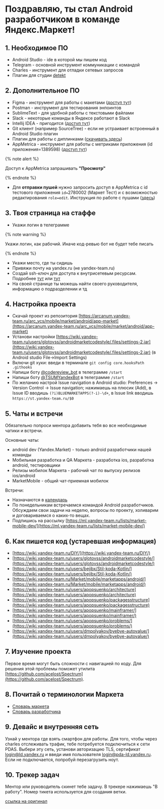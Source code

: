 # Поздравляю, ты стал Android разработчиком в команде Яндекс.Маркет!

## 1. Необходимое ПО

* Android Studio - ide в которой мы пишем код
* Telegram - основной инструмент коммуникации с командой
* Charles - инструмент для отладки сетевых запросов
* Плагин для студии [detekt](https://plugins.jetbrains.com/plugin/10761-detekt)

## 2. Дополнительное ПО
* Figma - инструмент для работы с макетами ([доступ тут](https://wiki.yandex-team.ru/figma/))
* Postman - инструмент для тестирования энпоинтов
* SublimeText - для удобной работы с текстовыми файлами
* Slack - некоторые команды в Яндексе работают в Slack
* Intellij IDEA - пригодится ([доступ тут](https://wiki.yandex-team.ru/jetbrains/LicenseServers/))
* Git клиент (например SourceTree) - если не устраивает встроенный в Android Studio плагин
* Плагин для работы с диплинками ([скачивать здесь](https://github.com/masteroffreedom/DeeplinkHelperPlugin))
* AppMetrica - инструмент для работы с метриками приложения (id приложения=1389598) ([доступ тут](https://wiki.yandex-team.ru/yandexmobile/appmetrica/akkaunty-i-dostupy/menedzherskijj-dostup-v-appmetrica/#dostuptolkokodnomuprilozhenijujandeksa))

{% note alert %}

Доступ к AppMetrica запрашивать **"Просмотр"**

{% endnote %}
* Для **отправки пушей** нужно запросить доступ в AppMetrica с id тестового приложения `id=`2780002 (Маркет Тест) и с возможностью редактирования `role=edit`. Инструкция по работе с пушами ([здесь](https://wiki.yandex-team.ru/users/manvelova/otpravka-pushejj-dlja-mp/))

## 3. Твоя страница на стаффе

* Укажи логин в телеграмме

{% note warning %}

Укажи логин, как рабочий. Иначе код-ревью бот не будет тебе писать

{% endnote %}
* Укажи место, где ты сидишь
* Привяжи почту на yandex.ru (не yandex-team.ru)
* Создай ssh-ключ для доступа к внутрисетевым ресурсам. Подробнее [тут](https://wiki.yandex-team.ru/diy/macos/ssh/) или [тут](https://wiki.yandex-team.ru/security/ssh/macos/?from=%2Fdoc-and-loc%2Fdoc%2Fnewbies%2Fmac%2Fssh-authentication-keys%2F)
* На своей странице ты можешь найти своего руководителя, информацию о подразделении и тд

## 4. Настройка проекта

* Скачай проект из репозитория [https://arcanum.yandex-team.ru/arc_vcs/mobile/market/android/app-market](https://arcanum.yandex-team.ru/arc_vcs/mobile/market/android/app-market)
* Установи настройки [https://wiki.yandex-team.ru/users/glotovss/androidmarketcodestyle/.files/settings-2.jar](https://wiki.yandex-team.ru/users/glotovss/androidmarketcodestyle/.files/settings-2.jar) (в Android studio File->Import Settings)
* Включи git хуки: введи в терминале `git config core.hooksPath .githooks`
* Напиши боту [@codereview_bot](https://t.me/codereview_bot) в телеграмме `/start`
* Напиши боту [@TSUMYandexBot](https://t.me/TSUMYandexBot) в телеграмме `/start`
* По желанию настрой Issue navigation в Android studio: Preferences -> Version Control -> Issue navigation; нажимаешь на плюсик (Add), в Issue ID вводишь `(?i)BLUEMARKETAPPS(?-i)-\d+`, в Issue link вводишь `https://st.yandex-team.ru/$0`

## 5. Чаты и встречи

Обязательно попроси ментора добавить тебя во все необходимые чатики и встречи.

Основные чаты:
* android dev (Yandex.Market) - только android разработчики нашей команды
* Мобильная разработка и QA Маркета - разработка ios, разработка android, тестировщики
* Релизы мобилок Маркета - рабочий чат по выпуску релизов ios/android
* MarketMobile - общий чат-приемная мобилок

Встречи:
* Назначаются в [календарь](https://calendar.yandex-team.ru/)
* По понедельникам встречаемся командой Android разработчиков. Обсуждаем свои задачи на неделю, вопросы по проекту, холиварим и договариваемся о каких-то вещах.
* Подпишись на рассылку [https://ml.yandex-team.ru/lists/market-mobile-dev/](https://ml.yandex-team.ru/lists/market-mobile-dev/)

## 6. Как пишется код (устаревшая информация)

* [https://wiki.yandex-team.ru/DIY/](https://wiki.yandex-team.ru/DIY/)
* [https://wiki.yandex-team.ru/users/glotovss/androidmarketcodestyle/](https://wiki.yandex-team.ru/users/glotovss/androidmarketcodestyle/)
* [https://wiki.yandex-team.ru/users/bejibx/Stil-koda-Kotlin/](https://wiki.yandex-team.ru/users/bejibx/Stil-koda-Kotlin/)
* [https://wiki.yandex-team.ru/Market/mobile/marketapps/android/](https://wiki.yandex-team.ru/Market/mobile/marketapps/android/)
* [https://wiki.yandex-team.ru/users/apopsuenko/architecture](https://wiki.yandex-team.ru/users/apopsuenko/architecture)
* [https://wiki.yandex-team.ru/users/apopsuenko/packagesstructure](https://wiki.yandex-team.ru/users/apopsuenko/packagesstructure)
* [https://wiki.yandex-team.ru/users/apopsuenko/mainframer/](https://wiki.yandex-team.ru/users/apopsuenko/mainframer/)
* [https://wiki.yandex-team.ru/users/apopsuenko/problems/](https://wiki.yandex-team.ru/users/apopsuenko/problems/)
* [https://wiki.yandex-team.ru/users/dmpolyakov/byebye-autovalue/](https://wiki.yandex-team.ru/users/dmpolyakov/byebye-autovalue/)

## 7. Изучение проекта

Первое время могут быть сложности с навигацией по коду. Для решения этой проблемы поможет утилита [https://github.com/acelost/Spectrum](https://github.com/acelost/Spectrum).

## 8. Почитай о терминологии Маркета

* [Словарь маркета](https://wiki.yandex-team.ru/Market/frontend/development/concepts/)
* [Словарь разработчика](https://wiki.yandex-team.ru/market/mobile/marketapps/dev-dictionary/)

## 9. Девайс и внутренняя сеть

Узнай у ментора где взять смартфон для работы. Для того, чтобы через charles отслеживать трафик, тебе потребуется подключиться к сети PDAS. Выбери эту сеть, установи авторизацию TLS, сертификат login@ld.yandex.ru и введи имя пользователя login@pda-ld.yandex.ru. Если не подключается, попробуй перезагрузить ноут.

## 10. Трекер задач

Ментор или руководитель скинет тебе задачу. В трекере нажимаешь "В работу". Номер тикета используется для создания ветки.

[ссылка на оригинал](https://wiki.yandex-team.ru/market/mobile/marketapps/android/fornewworker/?from=%2Fusers%2Fapopsuenko%2Ffornewworker%2F)
